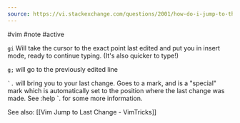 ```yaml
---
source: https://vi.stackexchange.com/questions/2001/how-do-i-jump-to-the-location-of-my-last-edit
---
```

#vim #note #active 

`gi`
Will take the cursor to the exact point last edited and put you in insert mode, ready to continue typing. (It's also quicker to type!)

`g;` 
will go to the previously edited line

`` `. ``
will bring you to your last change.
Goes to a mark, and is a "special" mark which is automatically set to the position where the last change was made. See :help `. for some more information.

See also: [[Vim Jump to Last Change - VimTricks]]
